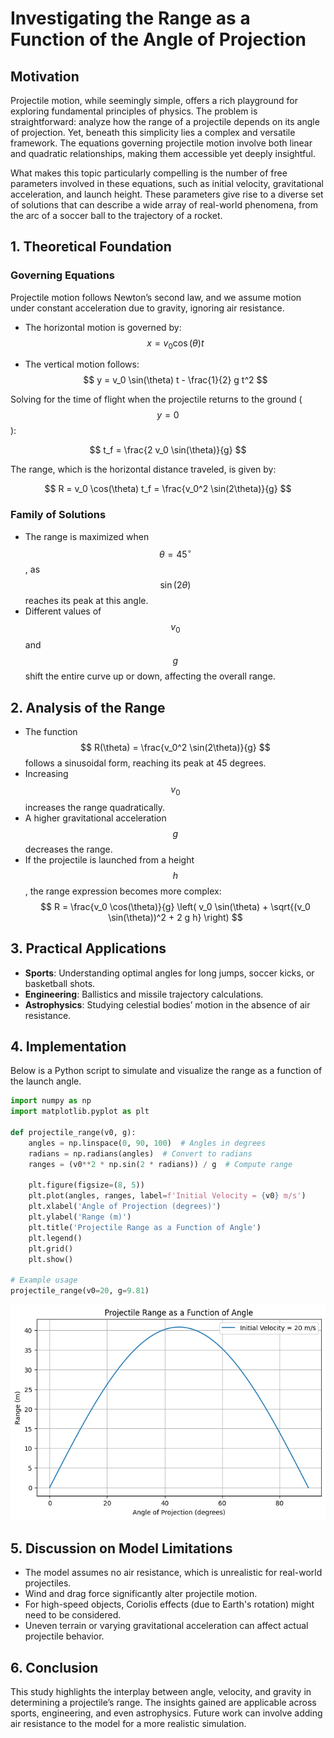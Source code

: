 # Investigating the Range as a Function of the Angle of Projection

## Motivation
Projectile motion, while seemingly simple, offers a rich playground for exploring fundamental principles of physics. The problem is straightforward: analyze how the range of a projectile depends on its angle of projection. Yet, beneath this simplicity lies a complex and versatile framework. The equations governing projectile motion involve both linear and quadratic relationships, making them accessible yet deeply insightful.

What makes this topic particularly compelling is the number of free parameters involved in these equations, such as initial velocity, gravitational acceleration, and launch height. These parameters give rise to a diverse set of solutions that can describe a wide array of real-world phenomena, from the arc of a soccer ball to the trajectory of a rocket.

## 1. Theoretical Foundation
### Governing Equations
Projectile motion follows Newton’s second law, and we assume motion under constant acceleration due to gravity, ignoring air resistance.

- The horizontal motion is governed by:
  $$
  x = v_0 \cos(\theta) t 
  $$
  
- The vertical motion follows:
  $$
  y = v_0 \sin(\theta) t - \frac{1}{2} g t^2 
  $$
  
Solving for the time of flight when the projectile returns to the ground ($$y=0$$):

$$
 t_f = \frac{2 v_0 \sin(\theta)}{g} 
$$

The range, which is the horizontal distance traveled, is given by:

$$
 R = v_0 \cos(\theta) t_f = \frac{v_0^2 \sin(2\theta)}{g} 
$$

### Family of Solutions
- The range is maximized when $$\theta = 45^\circ$$, as $$\sin(2\theta)$$ reaches its peak at this angle.
- Different values of $$v_0$$ and $$g$$ shift the entire curve up or down, affecting the overall range.

## 2. Analysis of the Range
- The function
  $$
  R(\theta) = \frac{v_0^2 \sin(2\theta)}{g} 
  $$
  follows a sinusoidal form, reaching its peak at 45 degrees.
- Increasing $$v_0$$ increases the range quadratically.
- A higher gravitational acceleration $$g$$ decreases the range.
- If the projectile is launched from a height $$h$$, the range expression becomes more complex:
  $$
  R = \frac{v_0 \cos(\theta)}{g} \left( v_0 \sin(\theta) + \sqrt{(v_0 \sin(\theta))^2 + 2 g h} \right) 
  $$

## 3. Practical Applications
- **Sports**: Understanding optimal angles for long jumps, soccer kicks, or basketball shots.
- **Engineering**: Ballistics and missile trajectory calculations.
- **Astrophysics**: Studying celestial bodies’ motion in the absence of air resistance.

## 4. Implementation
Below is a Python script to simulate and visualize the range as a function of the launch angle.

```python
import numpy as np
import matplotlib.pyplot as plt

def projectile_range(v0, g):
    angles = np.linspace(0, 90, 100)  # Angles in degrees
    radians = np.radians(angles)  # Convert to radians
    ranges = (v0**2 * np.sin(2 * radians)) / g  # Compute range
    
    plt.figure(figsize=(8, 5))
    plt.plot(angles, ranges, label=f'Initial Velocity = {v0} m/s')
    plt.xlabel('Angle of Projection (degrees)')
    plt.ylabel('Range (m)')
    plt.title('Projectile Range as a Function of Angle')
    plt.legend()
    plt.grid()
    plt.show()

# Example usage
projectile_range(v0=20, g=9.81)
```
![alt text](<download (2).png>)
## 5. Discussion on Model Limitations
- The model assumes no air resistance, which is unrealistic for real-world projectiles.
- Wind and drag force significantly alter projectile motion.
- For high-speed objects, Coriolis effects (due to Earth's rotation) might need to be considered.
- Uneven terrain or varying gravitational acceleration can affect actual projectile behavior.

## 6. Conclusion
This study highlights the interplay between angle, velocity, and gravity in determining a projectile’s range. The insights gained are applicable across sports, engineering, and even astrophysics. Future work can involve adding air resistance to the model for a more realistic simulation.
